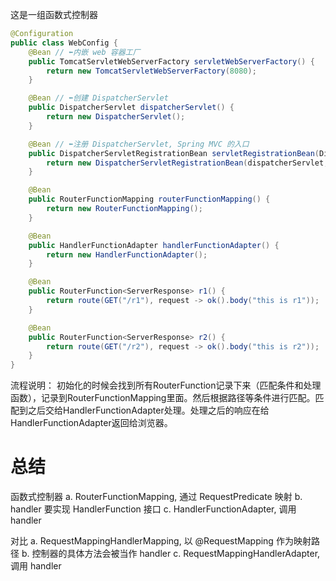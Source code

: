 这是一组函数式控制器
```java
@Configuration
public class WebConfig {
    @Bean // ⬅️内嵌 web 容器工厂
    public TomcatServletWebServerFactory servletWebServerFactory() {
        return new TomcatServletWebServerFactory(8080);
    }

    @Bean // ⬅️创建 DispatcherServlet
    public DispatcherServlet dispatcherServlet() {
        return new DispatcherServlet();
    }

    @Bean // ⬅️注册 DispatcherServlet, Spring MVC 的入口
    public DispatcherServletRegistrationBean servletRegistrationBean(DispatcherServlet dispatcherServlet) {
        return new DispatcherServletRegistrationBean(dispatcherServlet, "/");
    }

    @Bean
    public RouterFunctionMapping routerFunctionMapping() {
        return new RouterFunctionMapping();
    }

    @Bean
    public HandlerFunctionAdapter handlerFunctionAdapter() {
        return new HandlerFunctionAdapter();
    }

    @Bean
    public RouterFunction<ServerResponse> r1() {
        return route(GET("/r1"), request -> ok().body("this is r1"));
    }

    @Bean
    public RouterFunction<ServerResponse> r2() {
        return route(GET("/r2"), request -> ok().body("this is r2"));
    }
}
```

流程说明：
初始化的时候会找到所有RouterFunction记录下来（匹配条件和处理函数），记录到RouterFunctionMapping里面。然后根据路径等条件进行匹配。匹配到之后交给HandlerFunctionAdapter处理。处理之后的响应在给HandlerFunctionAdapter返回给浏览器。
# 总结
函数式控制器
    a. RouterFunctionMapping, 通过 RequestPredicate 映射
    b. handler 要实现 HandlerFunction 接口
    c. HandlerFunctionAdapter, 调用 handler

对比
    a. RequestMappingHandlerMapping, 以 @RequestMapping 作为映射路径
    b. 控制器的具体方法会被当作 handler
    c. RequestMappingHandlerAdapter, 调用 handler



 
